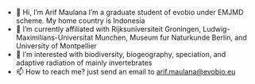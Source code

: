 - 👋 Hi, I’m Arif Maulana
I’m a graduate student of evobio under EMJMD scheme. My home country is Indonesia
- 🌱 I’m currently affiliated with Rijksuniversiteit Groningen, Ludwig-Maximilians-Universitat Munchen, Museum fur Naturkunde Berlin, and University of Montpellier
- 💞️ I’m interested with biodiversity, biogeography, speciation, and adaptive radiation of mainly invertebrates
- 📫 How to reach me? just send an email to arif.maulana@evobio.eu

<!---
diekei/diekei is a ✨ special ✨ repository because its `README.md` (this file) appears on your GitHub profile.
You can click the Preview link to take a look at your changes.
--->
